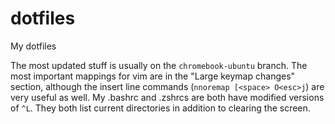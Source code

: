# dotfiles
My dotfiles

The most updated stuff is usually on the `chromebook-ubuntu` branch. The most important mappings for vim
are in the "Large keymap changes" section, although the insert line commands (`nnoremap [<space> O<esc>j`) are
very useful as well. My .bashrc and .zshrcs are both have modified versions of `^L`. They both list current
directories in addition to clearing the screen.
